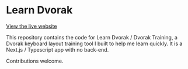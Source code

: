 # Learn Dvorak

[View the live website](https://dvorak.justinpchang.com)

This repository contains the code for Learn Dvorak / Dvorak Training, a Dvorak keyboard layout training tool I built to help me learn quickly. It is a Next.js / Typescript app with no back-end.

Contributions welcome.
